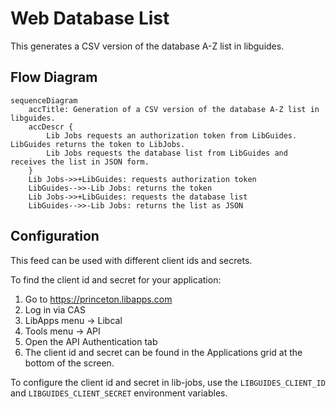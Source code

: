 # Web Database List

This generates a CSV version of the database A-Z list in
libguides.

## Flow Diagram

```mermaid
sequenceDiagram
    accTitle: Generation of a CSV version of the database A-Z list in libguides.
    accDescr {
        Lib Jobs requests an authorization token from LibGuides. LibGuides returns the token to LibJobs.
        Lib Jobs requests the database list from LibGuides and receives the list in JSON form.
    }
    Lib Jobs->>+LibGuides: requests authorization token
    LibGuides-->>-Lib Jobs: returns the token
    Lib Jobs->>+LibGuides: requests the database list
    LibGuides-->>-Lib Jobs: returns the list as JSON
```
## Configuration

This feed can be used with different client ids and secrets.

To find the client id and secret for your application:

1. Go to https://princeton.libapps.com
1. Log in via CAS
1. LibApps menu -> Libcal
1. Tools menu -> API
1. Open the API Authentication tab
1. The client id and secret can be found in
the Applications grid at the bottom
of the screen.

To configure the client id and secret in lib-jobs,
use the `LIBGUIDES_CLIENT_ID` and
`LIBGUIDES_CLIENT_SECRET` environment variables.
